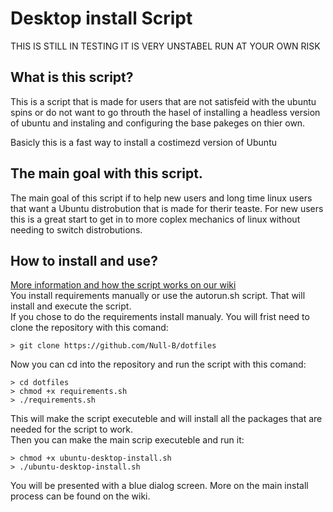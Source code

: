 # Desktop install Script 
THIS IS STILL IN TESTING IT IS VERY UNSTABEL RUN AT YOUR OWN RISK
## What is this script? 
This is a script that is made for users that are not satisfeid with the ubuntu spins or do not want to go throuth the hasel of installing a headless version of ubuntu and instaling and configuring the  base pakeges on thier own.

Basicly this is a fast way to install a costimezd version of Ubuntu  
## The main goal with this script. 
The main goal of this script if to help new users and long time linux users that want a Ubuntu distrobution that is made for therir teaste. For new users this is a great start to get in to more coplex mechanics of linux without needing to switch distrobutions.
## How to install and use?
[More information and how the script works on our wiki]()  
You install requirements manually or use the autorun.sh script.
That will install and execute the script.  
If you chose to do the requirements install manualy. You will frist need to clone the repository with this comand:
```
> git clone https://github.com/Null-B/dotfiles
```
Now you can cd into the repository and run the script with this comand:
```
> cd dotfiles
> chmod +x requirements.sh
> ./requirements.sh
```
This will make the script executeble and will install all the packages that are needed for the script to work.  
Then you can make the main scrip executeble and run it:
```
> chmod +x ubuntu-desktop-install.sh
> ./ubuntu-desktop-install.sh
```
You will be presented with a blue dialog screen. More on the main install process can be found on the wiki.
